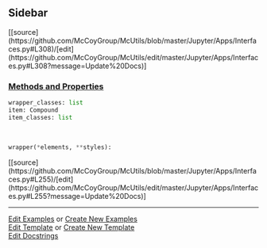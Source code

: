 ## <a id="McUtils.Jupyter.Apps.Interfaces.Sidebar">Sidebar</a> 
<div class="docs-source-link" markdown="1">
[[source](https://github.com/McCoyGroup/McUtils/blob/master/Jupyter/Apps/Interfaces.py#L308)/[edit](https://github.com/McCoyGroup/McUtils/edit/master/Jupyter/Apps/Interfaces.py#L308?message=Update%20Docs)]
</div>



<div class="collapsible-section">
 <div class="collapsible-section collapsible-section-header" markdown="1">
 
### <a class="collapse-link" data-toggle="collapse" href="#methods">Methods and Properties</a> <a class="float-right" data-toggle="collapse" href="#methods"><i class="fa fa-chevron-down"></i></a>

 </div>
 <div class="collapsible-section collapsible-section-body collapse" id="methods" markdown="1">

```python
wrapper_classes: list
item: Compound
item_classes: list
```
<a id="McUtils.Jupyter.JHTML.JHTML.JHTML.Nav" class="docs-object-method">&nbsp;</a> 
```python
wrapper(*elements, **styles): 
```
<div class="docs-source-link" markdown="1">
[[source](https://github.com/McCoyGroup/McUtils/blob/master/Jupyter/Apps/Interfaces.py#L255)/[edit](https://github.com/McCoyGroup/McUtils/edit/master/Jupyter/Apps/Interfaces.py#L255?message=Update%20Docs)]
</div>

 </div>
</div>




___

[Edit Examples](https://github.com/McCoyGroup/McUtils/edit/gh-pages/ci/examples/McUtils/Jupyter/Apps/Interfaces/Sidebar.md) or 
[Create New Examples](https://github.com/McCoyGroup/McUtils/new/gh-pages/?filename=ci/examples/McUtils/Jupyter/Apps/Interfaces/Sidebar.md) <br/>
[Edit Template](https://github.com/McCoyGroup/McUtils/edit/gh-pages/ci/docs/McUtils/Jupyter/Apps/Interfaces/Sidebar.md) or 
[Create New Template](https://github.com/McCoyGroup/McUtils/new/gh-pages/?filename=ci/docs/templates/McUtils/Jupyter/Apps/Interfaces/Sidebar.md) <br/>
[Edit Docstrings](https://github.com/McCoyGroup/McUtils/edit/master/Jupyter/Apps/Interfaces.py#L308?message=Update%20Docs)